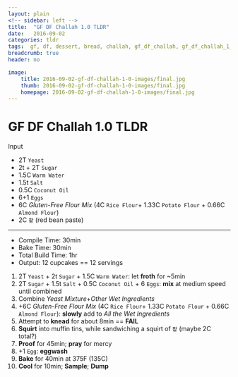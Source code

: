```yaml
---
layout: plain
<!-- sidebar: left -->
title:  "GF DF Challah 1.0 TLDR"
date:   2016-09-02 
categories: tldr
tags:  gf, df, dessert, bread, challah, gf_df_challah, gf_df_challah_1_, gf_df_challah_1_0, fail
breadcrumb: true
header: no

image:
    title: 2016-09-02-gf-df-challah-1-0-images/final.jpg
    thumb: 2016-09-02-gf-df-challah-1-0-images/final.jpg
    homepage: 2016-09-02-gf-df-challah-1-0-images/final.jpg
---
```


GF DF Challah 1.0 TLDR
====================
Input

* 2T `Yeast`
* 2t + 2T `Sugar`
* 1.5C `Warm Water`
* 1.5t `Salt`
* 0.5C `Coconut Oil`
* 6+1 `Eggs`
* 6C *Gluten-Free Flour Mix* (4C `Rice Flour`+ 1.33C `Potato Flour` + 0.66C `Almond Flour`) 
* 2C `팥` (red bean paste)

---

* Compile Time: 30min
* Bake Time: 30min
* Total Build Time: 1hr
* Output: 12 cupcakes == 12 servings

1. 2T `Yeast` + 2t `Sugar` + 1.5C `Warm Water`: let **froth** for ~5min
2. 2T `Sugar` + 1.5t `Salt` + 0.5C `Coconut Oil` + 6 `Eggs`: **mix** at medium speed until combined
3. Combine *Yeast Mixture*+*Other Wet Ingredients*
4. +6C *Gluten-Free Flour Mix* (4C `Rice Flour`+ 1.33C `Potato Flour` + 0.66C `Almond Flour`): **slowly** add to *All the Wet Ingredients*
5. Attempt to **knead** for about 8min == **FAIL**
6. **Squirt** into muffin tins, while sandwiching a squirt of `팥` (maybe 2C total?)
7. **Proof** for 45min; **pray** for mercy
8. +1 `Egg`: **eggwash**
9. **Bake** for 40min at 375F (135C)
10. **Cool** for 10min; **Sample**; **Dump**
